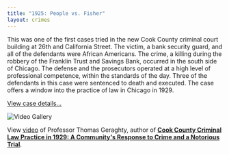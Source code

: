 ```yaml
---
title: "1925: People vs. Fisher"
layout: crimes
---
```


This was one of the first cases tried in the new Cook County criminal court building at 26th and California Street. The victim, a bank security guard, and all of the defendants were African Americans. The crime, a killing during the robbery of the Franklin Trust and Savings Bank, occurred in the south side of Chicago. The defense and the prosecutors operated at a high level of professional competence, within the standards of the day. Three of the defendants in this case were sentenced to death and executed. The case offers a window into the practice of law in Chicago in 1929.

[View case details...](/database/7722/)

![Video Gallery](/img/crimes/fisher/geraghtyVideo.jpg)

View [video](/gallery/geraghty/) of Professor Thomas Geraghty, author of [**Cook County Criminal Law Practice in 1929: A Community's Response to Crime and a Notorious Trial**](/docs_fk/homicide/LawJournal/JCLC02.pdf).
